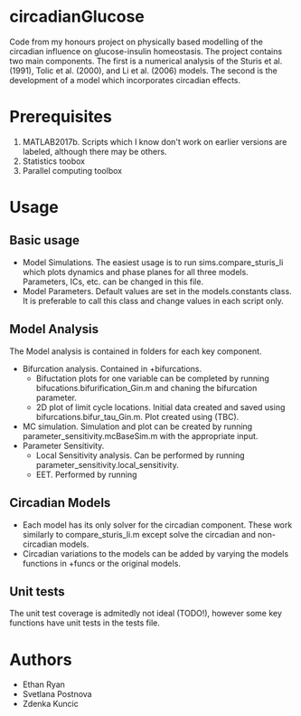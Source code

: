 # circadianGlucose
Code from my honours project on physically based modelling of the circadian influence on glucose-insulin homeostasis.
The project contains two main components. The first is a numerical analysis of the Sturis et al. (1991), Tolic et al. (2000), and Li et al. (2006) models. The second is the development of a model which incorporates circadian effects.

# Prerequisites
1. MATLAB2017b. Scripts which I know don't work on earlier versions are labeled, although there may be others.
2. Statistics toobox
3. Parallel computing toolbox

# Usage
## Basic usage
- Model Simulations. The easiest usage is to run sims.compare_sturis_li which plots dynamics and phase planes for all three models. Parameters, ICs, etc. can be changed in this file.  
- Model Parameters. Default values are set in the models.constants class. It is preferable to call this class and change values in each script only.

## Model Analysis
The Model analysis is contained in folders for each key component.
* Bifurcation analysis. Contained in +bifurcations.
  - Bifuctation plots for one variable can be completed by running bifucations.bifurification_Gin.m and chaning the bifurcation parameter.
  - 2D plot of limit cycle locations. Initial data created and saved using bifurcations.bifur_tau_Gin.m. Plot created using (TBC).
* MC simulation. Simulation and plot can be created by running parameter_sensitivity.mcBaseSim.m with the appropriate input.
* Parameter Sensitivity.
  - Local Sensitivity analysis. Can be performed by running parameter_sensitivity.local_sensitivity.
  - EET. Performed by running 

## Circadian Models
- Each model has its only solver for the circadian component. These work similarly to compare_sturis_li.m except solve the circadian and non-circadian models.
- Circadian variations to the models can be added by varying the models functions in +funcs or the original models.
 
## Unit tests
The unit test coverage is admitedly not ideal (TODO!), however some key functions have unit tests in the tests file.

# Authors
- Ethan Ryan
- Svetlana Postnova
- Zdenka Kuncic
